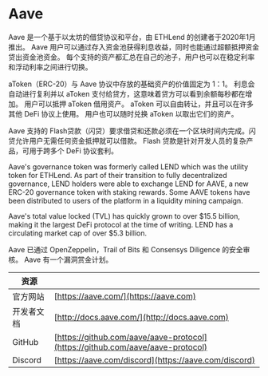 # Aave

Aave 是一个基于以太坊的借贷协议和平台，由 ETHLend 的创建者于2020年1月推出。 Aave 用户可以通过存入资金池获得利息收益，同时也能通过超额抵押资金贷出资金池资金。 每个支持的资产都汇总在自己的池子，用户也可以在稳定利率和浮动利率之间进行切换。

aToken（ERC-20）与 Aave 协议中存放的基础资产的价值固定为 1：1。 利息会自动进行复利并以 aToken 支付给贷方，这意味着贷方可以看到余额每秒都在增加。 用户可以抵押 aToken 借用资产。 aToken 可以自由转让，并且可以在许多其他 DeFi 协议上使用。 用户也可以随时兑换 aToken 以取出它们的资产。

Aave 支持的 Flash贷款（闪贷）要求借贷和还款必须在一个区块时间内完成。闪贷允许用户无需任何资金抵押就可以借款。 Flash 贷款是针对开发人员的复杂产品，可用于跨多个 DeFi 协议套利。

Aave's governance token was formerly called LEND which was the utility token for ETHLend. As part of their transition to fully decentralized governance, LEND holders were able to exchange LEND for AAVE, a new ERC-20 governance token with staking rewards. Some AAVE tokens have been distributed to users of the platform in a liquidity mining campaign.

Aave's total value locked (TVL) has quickly grown to over $15.5 billion, making it the largest DeFi protocol at the time of writing. LEND has a circulating market cap of over $5.3 billion.

Aave 已通过 OpenZeppelin，Trail of Bits 和 Consensys Diligence 的安全审核。 Aave 有一个漏洞赏金计划。

| 资源      |                                                                                |
| ------- | ------------------------------------------------------------------------------ |
| 官方网站    | [https://aave.com/](https://aave.com)                                          |
| 开发者文档   | [http://docs.aave.com/](http://docs.aave.com)                                  |
| GitHub  | [https://github.com/aave/aave-protocol](https://github.com/aave/aave-protocol) |
| Discord | [https://aave.com/discord](https://aave.com/discord)                           |
